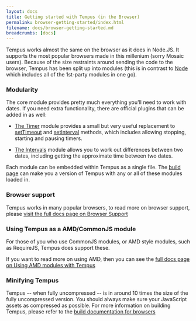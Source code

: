 ```yaml
---
layout: docs
title: Getting started with Tempus (in the Browser)
permalink: browser-getting-started/index.html
filename: docs/browser-getting-started.md
breadcrumbs: [docs]
---
```


Tempus works almost the same on the browser as it does in Node.JS. It supports
the most popular browsers made in this millenium (sorry Mosaic users). Because 
of the size restraints around sending the code to the browser, Tempus has been 
split up into modules (this is in contrast to [Node](docs/node-getting-started)
which includes all of the 1st-party modules in one go).

### Modularity

The core module provides pretty much everything you'll need to work with dates. 
If you need extra functionality, there are official plugins that can be added in
as well:

* [The Timer][Timer] module provides a small but very useful replacement to 
    [setTimeout][setTimeout] and [setInterval][setInterval] methods, which 
    includes allowing stopping, starting and pausing timers.

* [The Intervals][Interval] module allows you to work out differences between 
    two dates, including getting the approximate time between two dates.

Each module can be embedded within Tempus as a single file. The 
[build page](/build.html) can make you a version of Tempus with any or all of 
these modules loaded in.

### Browser support

Tempus works in many popular browsers, to read more on browser support, please 
[visit the full docs page on Browser Support](/docs/browser-support)

### Using Tempus as a AMD/CommonJS module

For those of you who use CommonJS modules, or AMD style modules, such as 
RequireJS, Tempus does support these. 

If you want to read more on using AMD, then you can see the 
[full docs page on Using AMD modules with Tempus](/docs/browser-using-with-amd)

### Minifying Tempus

Tempus -- when fully uncompressed -- is in around 10 times the size of the fully
uncompressed version. You should always make sure your JavaScript assets as 
compressed as possible. For more information on building Tempus, please refer to
the [build documentation for browsers](/docs/browser-building-tempus)

[setInterval]: https://developer.mozilla.org/en/JavaScript/Reference/setInterval
[setTimeout]: https://developer.mozilla.org/en/JavaScript/Reference/setTimeout
[Timer]: /docs/module-timer
[Interval]: /docs/module-interval